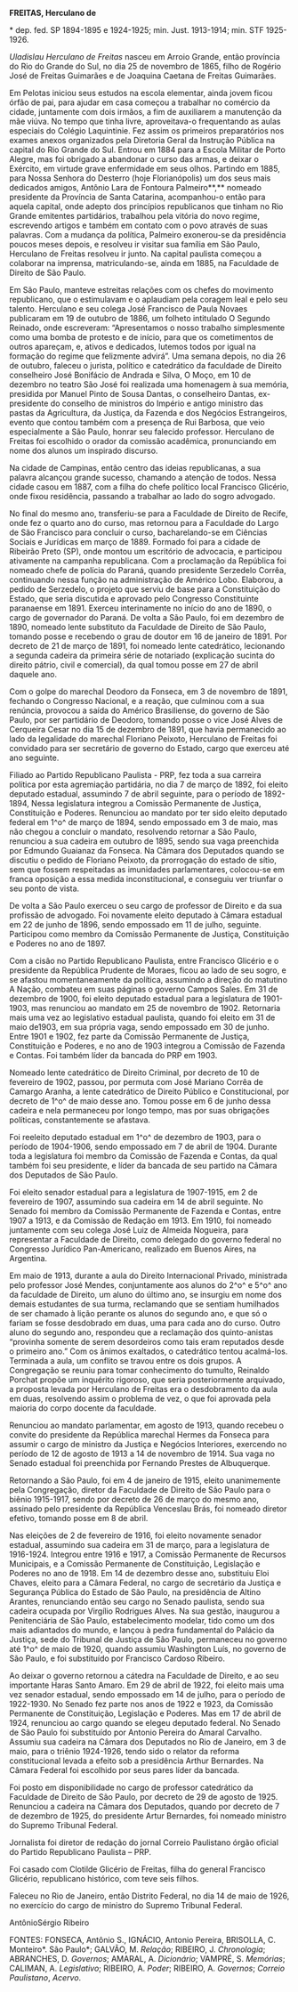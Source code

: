 **FREITAS, Herculano de**

\* dep. fed. SP 1894-1895 e 1924-1925; min. Just. 1913-1914; min. STF
1925-1926.

*Uladislau Herculano de Freitas* nasceu em Arroio Grande, então
província do Rio do Grande do Sul, no dia 25 de novembro de 1865, filho
de Rogério José de Freitas Guimarães e de Joaquina Caetana de Freitas
Guimarães.

Em Pelotas iniciou seus estudos na escola elementar, ainda jovem ficou
órfão de pai, para ajudar em casa começou a trabalhar no comércio da
cidade, juntamente com dois irmãos, a fim de auxiliarem a manutenção da
mãe viúva. No tempo que tinha livre, aproveitava-o frequentando as aulas
especiais do Colégio Laquintinie. Fez assim os primeiros preparatórios
nos exames anexos organizados pela Diretoria Geral da Instrução Pública
na capital do Rio Grande do Sul. Entrou em 1884 para a Escola Militar de
Porto Alegre, mas foi obrigado a abandonar o curso das armas, e deixar o
Exército, em virtude grave enfermidade em seus olhos. Partindo em 1885,
para Nossa Senhora do Desterro (hoje Florianópolis) um dos seus mais
dedicados amigos, Antônio Lara de Fontoura Palmeiro**,** nomeado
presidente da Província de Santa Catarina, acompanhou-o então para
aquela capital, onde adepto dos princípios republicanos que tinham no
Rio Grande emitentes partidários, trabalhou pela vitória do novo regime,
escrevendo artigos e também em contato com o povo através de suas
palavras. Com a mudança da política, Palmeiro exonerou-se da presidência
poucos meses depois, e resolveu ir visitar sua família em São Paulo,
Herculano de Freitas resolveu ir junto. Na capital paulista começou a
colaborar na imprensa, matriculando-se, ainda em 1885, na Faculdade de
Direito de São Paulo.

Em São Paulo, manteve estreitas relações com os chefes do movimento
republicano, que o estimulavam e o aplaudiam pela coragem leal e pelo
seu talento. Herculano e seu colega José Francisco de Paula Novaes
publicaram em 19 de outubro de 1886, um folheto intitulado O Segundo
Reinado, onde escreveram: “Apresentamos o nosso trabalho simplesmente
como uma bomba de protesto e de início, para que os cometimentos de
outros apareçam, e, ativos e dedicados, lutemos todos por igual na
formação do regime que felizmente advirá”. Uma semana depois, no dia 26
de outubro, faleceu o jurista, político e catedrático da faculdade de
Direito conselheiro José Bonifácio de Andrada e Silva, O Moço, em 10 de
dezembro no teatro São José foi realizada uma homenagem à sua memória,
presidida por Manuel Pinto de Sousa Dantas, o conselheiro Dantas,
ex-presidente do conselho de ministros do Império e antigo ministro das
pastas da Agricultura, da Justiça, da Fazenda e dos Negócios
Estrangeiros, evento que contou também com a presença de Rui Barbosa,
que veio especialmente a São Paulo, honrar seu falecido professor.
Herculano de Freitas foi escolhido o orador da comissão acadêmica,
pronunciando em nome dos alunos um inspirado discurso.

Na cidade de Campinas, então centro das ideias republicanas, a sua
palavra alcançou grande sucesso, chamando a atenção de todos. Nessa
cidade casou em 1887, com a filha do chefe político local Francisco
Glicério, onde fixou residência, passando a trabalhar ao lado do sogro
advogado.

No final do mesmo ano, transferiu-se para a Faculdade de Direito de
Recife, onde fez o quarto ano do curso, mas retornou para a Faculdade do
Largo de São Francisco para concluir o curso, bacharelando-se em
Ciências Sociais e Jurídicas em março de 1889. Formado foi para a cidade
de Ribeirão Preto (SP), onde montou um escritório de advocacia, e
participou ativamente na campanha republicana. Com a proclamação da
República foi nomeado chefe de polícia do Paraná, quando presidente
Serzedelo Corrêa, continuando nessa função na administração de Américo
Lobo. Elaborou, a pedido de Serzedelo, o projeto que serviu de base para
a Constituição do Estado, que seria discutida e aprovado pelo Congresso
Constituinte paranaense em 1891. Exerceu interinamente no início do ano
de 1890, o cargo de governador do Paraná. De volta a São Paulo, foi em
dezembro de 1890, nomeado lente substituto da Faculdade de Direito de
São Paulo, tomando posse e recebendo o grau de doutor em 16 de janeiro
de 1891. Por decreto de 21 de março de 1891, foi nomeado lente
catedrático, lecionando a segunda cadeira da primeira série de notariado
(explicação sucinta do direito pátrio, civil e comercial), da qual tomou
posse em 27 de abril daquele ano.

Com o golpe do marechal Deodoro da Fonseca, em 3 de novembro de 1891,
fechando o Congresso Nacional, e a reação, que culminou com a sua
renúncia, provocou a saída do Américo Brasiliense, do governo de São
Paulo, por ser partidário de Deodoro, tomando posse o vice José Alves de
Cerqueira Cesar no dia 15 de dezembro de 1891, que havia permanecido ao
lado da legalidade do marechal Floriano Peixoto, Herculano de Freitas
foi convidado para ser secretário de governo do Estado, cargo que
exerceu até ano seguinte.

Filiado ao Partido Republicano Paulista - PRP, fez toda a sua carreira
política por esta agremiação partidária, no dia 7 de março de 1892, foi
eleito deputado estadual, assumindo 7 de abril seguinte, para o período
de 1892-1894, Nessa legislatura integrou a Comissão Permanente de
Justiça, Constituição e Poderes. Renunciou ao mandato por ter sido
eleito deputado federal em 1^o^ de março de 1894, sendo empossado em 3
de maio, mas não chegou a concluir o mandato, resolvendo retornar a São
Paulo, renunciou a sua cadeira em outubro de 1895, sendo sua vaga
preenchida por Edmundo Guaianaz da Fonseca. Na Câmara dos Deputados
quando se discutiu o pedido de Floriano Peixoto, da prorrogação do
estado de sítio, sem que fossem respeitadas as imunidades parlamentares,
colocou-se em franca oposição a essa medida inconstitucional, e
conseguiu ver triunfar o seu ponto de vista.

De volta a São Paulo exerceu o seu cargo de professor de Direito e da
sua profissão de advogado. Foi novamente eleito deputado à Câmara
estadual em 22 de junho de 1896, sendo empossado em 11 de julho,
seguinte. Participou como membro da Comissão Permanente de Justiça,
Constituição e Poderes no ano de 1897.

Com a cisão no Partido Republicano Paulista, entre Francisco Glicério e
o presidente da República Prudente de Moraes, ficou ao lado de seu
sogro, e se afastou momentaneamente da política, assumindo a direção do
matutino A Nação, combateu em suas páginas o governo Campos Sales. Em 31
de dezembro de 1900, foi eleito deputado estadual para a legislatura de
1901-1903, mas renunciou ao mandato em 25 de novembro de 1902.
Retornaria mais uma vez ao legislativo estadual paulista, quando foi
eleito em 31 de maio de1903, em sua própria vaga, sendo empossado em 30
de junho. Entre 1901 e 1902, fez parte da Comissão Permanente de
Justiça, Constituição e Poderes, e no ano de 1903 integrou a Comissão de
Fazenda e Contas. Foi também líder da bancada do PRP em 1903.

Nomeado lente catedrático de Direito Criminal, por decreto de 10 de
fevereiro de 1902, passou, por permuta com José Mariano Corrêa de
Camargo Aranha, a lente catedrático de Direito Público e Constitucional,
por decreto de 1^o^ de maio desse ano. Tomou posse em 6 de junho dessa
cadeira e nela permaneceu por longo tempo, mas por suas obrigações
políticas, constantemente se afastava.

Foi reeleito deputado estadual em 1^o^ de dezembro de 1903, para o
período de 1904-1906, sendo empossado em 7 de abril de 1904. Durante
toda a legislatura foi membro da Comissão de Fazenda e Contas, da qual
também foi seu presidente, e líder da bancada de seu partido na Câmara
dos Deputados de São Paulo.

Foi eleito senador estadual para a legislatura de 1907-1915, em 2 de
fevereiro de 1907, assumindo sua cadeira em 14 de abril seguinte. No
Senado foi membro da Comissão Permanente de Fazenda e Contas, entre 1907
a 1913, e da Comissão de Redação em 1913. Em 1910, foi nomeado
juntamente com seu colega José Luiz de Almeida Nogueira, para
representar a Faculdade de Direito, como delegado do governo federal no
Congresso Jurídico Pan-Americano, realizado em Buenos Aires, na
Argentina.

Em maio de 1913, durante a aula do Direito Internacional Privado,
ministrada pelo professor José Mendes, conjuntamente aos alunos do 2^o^
e 5^o^ ano da faculdade de Direito, um aluno do último ano, se insurgiu
em nome dos demais estudantes de sua turma, reclamando que se sentiam
humilhados de ser chamado à lição perante os alunos do segundo ano, e
que só o fariam se fosse desdobrado em duas, uma para cada ano do curso.
Outro aluno do segundo ano, respondeu que a reclamação dos
quinto-anistas “provinha somente de serem desordeiros como tais eram
reputados desde o primeiro ano.” Com os ânimos exaltados, o catedrático
tentou acalmá-los. Terminada a aula, um conflito se travou entre os dois
grupos. A Congregação se reuniu para tomar conhecimento do tumulto,
Reinaldo Porchat propõe um inquérito rigoroso, que seria posteriormente
arquivado, a proposta levada por Herculano de Freitas era o
desdobramento da aula em duas, resolvendo assim o problema de vez, o que
foi aprovada pela maioria do corpo docente da faculdade.

Renunciou ao mandato parlamentar, em agosto de 1913, quando recebeu o
convite do presidente da República marechal Hermes da Fonseca para
assumir o cargo de ministro da Justiça e Negócios Interiores, exercendo
no período de 12 de agosto de 1913 a 14 de novembro de 1914. Sua vaga no
Senado estadual foi preenchida por Fernando Prestes de Albuquerque.

Retornando a São Paulo, foi em 4 de janeiro de 1915, eleito unanimemente
pela Congregação, diretor da Faculdade de Direito de São Paulo para o
biênio 1915-1917, sendo por decreto de 26 de março do mesmo ano,
assinado pelo presidente da República Venceslau Brás, foi nomeado
diretor efetivo, tomando posse em 8 de abril.

Nas eleições de 2 de fevereiro de 1916, foi eleito novamente senador
estadual, assumindo sua cadeira em 31 de março, para a legislatura de
1916-1924. Integrou entre 1916 e 1917, a Comissão Permanente de Recursos
Municipais, e a Comissão Permanente de Constituição, Legislação e
Poderes no ano de 1918. Em 14 de dezembro desse ano, substituiu Eloi
Chaves, eleito para a Câmara Federal, no cargo de secretário da Justiça
e Segurança Pública do Estado de São Paulo, na presidência de Altino
Arantes, renunciando então seu cargo no Senado paulista, sendo sua
cadeira ocupada por Virgílio Rodrigues Alves. Na sua gestão, inaugurou a
Penitenciária de São Paulo, estabelecimento modelar, tido como um dos
mais adiantados do mundo, e lançou à pedra fundamental do Palácio da
Justiça, sede do Tribunal de Justiça de São Paulo, permaneceu no governo
até 1^o^ de maio de 1920, quando assumiu Washington Luís, no governo de
São Paulo, e foi substituído por Francisco Cardoso Ribeiro.

Ao deixar o governo retornou a cátedra na Faculdade de Direito, e ao seu
importante Haras Santo Amaro. Em 29 de abril de 1922, foi eleito mais
uma vez senador estadual, sendo empossado em 14 de julho, para o período
de 1922-1930. No Senado fez parte nos anos de 1922 e 1923, da Comissão
Permanente de Constituição, Legislação e Poderes. Mas em 17 de abril de
1924, renunciou ao cargo quando se elegeu deputado federal. No Senado de
São Paulo foi substituído por Antonio Pereira do Amaral Carvalho.
Assumiu sua cadeira na Câmara dos Deputados no Rio de Janeiro, em 3 de
maio, para o triênio 1924-1926, tendo sido o relator da reforma
constitucional levada a efeito sob a presidência Arthur Bernardes. Na
Câmara Federal foi escolhido por seus pares líder da bancada.

Foi posto em disponibilidade no cargo de professor catedrático da
Faculdade de Direito de São Paulo, por decreto de 29 de agosto de 1925.
Renunciou a cadeira na Câmara dos Deputados, quando por decreto de 7 de
dezembro de 1925, do presidente Artur Bernardes, foi nomeado ministro do
Supremo Tribunal Federal.

Jornalista foi diretor de redação do jornal Correio Paulistano órgão
oficial do Partido Republicano Paulista – PRP.

Foi casado com Clotilde Glicério de Freitas, filha do general Francisco
Glicério, republicano histórico, com teve seis filhos.

Faleceu no Rio de Janeiro, então Distrito Federal, no dia 14 de maio de
1926, no exercício do cargo de ministro do Supremo Tribunal Federal.

AntônioSérgio Ribeiro

FONTES: FONSECA, Antônio S., IGNÁCIO, Antonio Pereira, BRISOLLA, C.
Monteiro*. São Paulo*; GALVÃO, M. *Relação*; RIBEIRO, J. *Chronologia*;
ABRANCHES, D. *Governos*; AMARAL, A. *Dicionário*; VAMPRÉ, S.
*Memórias*; CALIMAN, A. *Legislativo*; RIBEIRO, A. *Poder*; RIBEIRO, A.
*Governos*; *Correio Paulistano*, *Acervo*.
